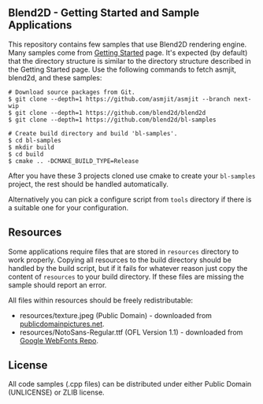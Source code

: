 Blend2D - Getting Started and Sample Applications
-------------------------------------------------

This repository contains few samples that use Blend2D rendering engine. Many samples come from [Getting Started](https://blend2d.com/getting-started.html) page. It's expected (by default) that the directory structure is similar to the directory structure described in the Getting Started page. Use the following commands to fetch asmjit, blend2d, and these samples:

```base
# Download source packages from Git.
$ git clone --depth=1 https://github.com/asmjit/asmjit --branch next-wip
$ git clone --depth=1 https://github.com/blend2d/blend2d
$ git clone --depth=1 https://github.com/blend2d/bl-samples

# Create build directory and build 'bl-samples'.
$ cd bl-samples
$ mkdir build
$ cd build
$ cmake .. -DCMAKE_BUILD_TYPE=Release
```

After you have these 3 projects cloned use cmake to create your `bl-samples` project, the rest should be handled automatically.

Alternatively you can pick a configure script from `tools` directory if there is a suitable one for your configuration.


Resources
---------

Some applications require files that are stored in `resources` directory to work properly. Copying all resources to the build directory should be handled by the build script, but if it fails for whatever reason just copy the content of `resources` to your build directory. If these files are missing the sample should report an error.

All files within resources should be freely redistributable:

  - resources/texture.jpeg (Public Domain) - downloaded from [publicdomainpictures.net](https://www.publicdomainpictures.net/en/view-image.php?image=9670&picture=colorful-autumn-leaves).
  - resources/NotoSans-Regular.ttf (OFL Version 1.1) - downloaded from [Google WebFonts Repo](https://github.com/google/fonts/).

License
-------

All code samples (.cpp files) can be distributed under either Public Domain (UNLICENSE) or ZLIB license.
